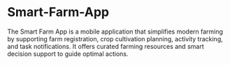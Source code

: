 # Smart-Farm-App
The Smart Farm App is a mobile application that simplifies modern farming by supporting farm registration, crop cultivation planning, activity tracking, and task notifications. It offers curated farming resources and smart decision support to guide optimal actions.
